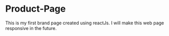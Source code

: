 # Product-Page
 This is my first brand page created using reactJs. I will make this web page responsive in the future. 
